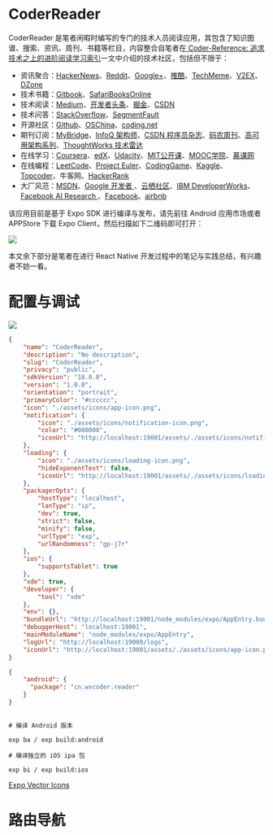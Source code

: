 # CoderReader

CoderReader 是笔者闲暇时编写的专门的技术人员阅读应用，其包含了知识图谱、搜索、资讯、周刊、书籍等栏目，内容整合自笔者在[ Coder-Reference: 追求技术之上的进阶阅读学习索引](https://zhuanlan.zhihu.com/p/25642783)一文中介绍的技术社区，包括但不限于：

- 资讯聚合：[HackerNews](https://news.ycombinator.com/news)、[Reddit](https://www.reddit.com/)、[Google+](plus.google.com)、[推酷](tuicool.com)、[TechMeme](https://www.techmeme.com/)、[V2EX](https://www.v2ex.com/)、[DZone](dzone.com)
- 技术书籍：[Gitbook](https://www.gitbook.com/)、[SafariBooksOnline](https://www.safaribooksonline.com/)
- 技术阅读：[Medium](https://medium.com)、[开发者头条](https://toutiao.io)、[掘金](https://gold.xitu.io/)、[CSDN](http://www.csdn.net/)
- 技术问答：[StackOverflow](https://stackoverflow.com/)、[SegmentFault](https://segmentfault.com/)
- 开源社区：[Github](https://github.com/)、[OSChina](https://git.oschina.net/)、[coding.net](https://coding.net)
- 期刊订阅：[MyBridge](mybridge.co)、[InfoQ 架构师](www.infoq.com/cn)、[CSDN 程序员杂志]()、[码农周刊](http://weekly.manong.io/)、[高可用架构系列](http://www.ituring.com.cn/search?q=%E9%AB%98%E5%8F%AF%E7%94%A8%E6%9E%B6%E6%9E%84&type=)、[ThoughtWorks 技术雷达](https://assets.thoughtworks.com/assets/technology-radar-apr-2016-cn.pdf)
- 在线学习：[Coursera](https://www.coursera.org/)、[edX](https://www.edx.org/)、[Udacity](https://cn.udacity.com/)、[MIT公开课](https://ocw.mit.edu/index.htm)、[MOOC学院](http://mooc.guokr.com/course/)、[慕课网](http://www.imooc.com/)
- 在线编程：[LeetCode](https://leetcode.com/)、[Project Euler](https://projecteuler.net/)、[CodingGame](https://www.codingame.com/start)、[Kaggle](https://www.kaggle.com/)、[Topcoder](https://www.topcoder.com/)、牛客网、[HackerRank](https://www.hackerrank.com/)
- 大厂风范：[MSDN](https://msdn.microsoft.com/zh-cn)、[Google 开发者 ](https://developers.google.cn/)、[云栖社区](https://yq.aliyun.com/)、[IBM DeveloperWorks](http://www.ibm.com/developerworks/)、[Facebook AI Research ](https://research.fb.com/ai-helps-facebooks-internet-drones-find-where-the-people-are/)、[Facebook](https://code.facebook.com/posts/)、[airbnb](http://nerds.airbnb.com/)


该应用目前是基于 Expo SDK 进行编译与发布，请先前往 Android 应用市场或者 APPStore 下载 Expo Client，然后扫描如下二维码即可打开：

![](https://coding.net/u/hoteam/p/Cache/git/raw/master/2017/6/1/wx-coder-expo.png)


本文余下部分是笔者在进行 React Native 开发过程中的笔记与实践总结，有兴趣者不妨一看。

# 配置与调试

![](https://docs.expo.io/0af875d134c9a8835b71baaa0e1791bc-quality=50&pngCompressionLevel=9&width=1822.png)

```json
{
    "name": "CoderReader",
    "description": "No description",
    "slug": "CoderReader",
    "privacy": "public",
    "sdkVersion": "18.0.0",
    "version": "1.0.0",
    "orientation": "portrait",
    "primaryColor": "#cccccc",
    "icon": "./assets/icons/app-icon.png",
    "notification": {
        "icon": "./assets/icons/notification-icon.png",
        "color": "#000000",
        "iconUrl": "http://localhost:19001/assets/./assets/icons/notification-icon.png"
    },
    "loading": {
        "icon": "./assets/icons/loading-icon.png",
        "hideExponentText": false,
        "iconUrl": "http://localhost:19001/assets/./assets/icons/loading-icon.png"
    },
    "packagerOpts": {
        "hostType": "localhost",
        "lanType": "ip",
        "dev": true,
        "strict": false,
        "minify": false,
        "urlType": "exp",
        "urlRandomness": "gp-j7r"
    },
    "ios": {
        "supportsTablet": true
    },
    "xde": true,
    "developer": {
        "tool": "xde"
    },
    "env": {},
    "bundleUrl": "http://localhost:19001/node_modules/expo/AppEntry.bundle?platform=ios&dev=true&strict=false&minify=false&hot=false&assetPlugin=expo/tools/hashAssetFiles",
    "debuggerHost": "localhost:19001",
    "mainModuleName": "node_modules/expo/AppEntry",
    "logUrl": "http://localhost:19000/logs",
    "iconUrl": "http://localhost:19001/assets/./assets/icons/app-icon.png"
}
```

```json
{
    "android": {
      "package": "cn.wxcoder.reader"
    }
}
```

```shell

# 编译 Android 版本
 
exp ba / exp build:android

# 编译独立的 iOS ipa 包

exp bi / exp build:ios
```

[Expo Vector Icons](https://expo.github.io/vector-icons/)

# 路由导航